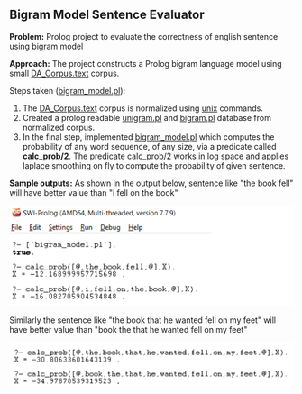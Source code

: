 ## Bigram Model Sentence Evaluator
**Problem:** Prolog project to evaluate the correctness of english sentence using bigram model

**Approach:**
The project constructs a Prolog bigram language model using small [DA_Corpus.text](DA_Corpus.txt) corpus.

Steps taken ([bigram_model.pl](bigram_model.pl)):

1. The [DA_Corpus.text](DA_Corpus.txt) corpus is normalized using [unix](unix_commands.txt) commands.
2. Created a prolog readable [unigram.pl](unigrams.pl) and [bigram.pl](bigrams.pl) database from normalized corpus.
3. In the final step, implemented [bigram_model.pl](bigram_model.pl) which computes the probability of any word sequence, of any size, via a predicate called **calc_prob/2**. The predicate calc_prob/2 works in log space and applies laplace smoothing on fly to compute the probability of given sentence.

**Sample outputs:** 
As shown in the output below, sentence like "the book fell" will have better value than "i fell on the book"

![output1](output/output1.png)

Similarly the sentence like "the book that he wanted fell on my feet" will have better value than "book the that he wanted fell on my feet"

![output2](output/output2.png)

